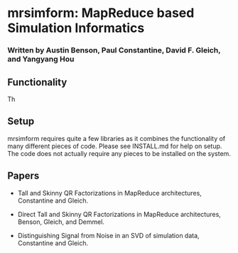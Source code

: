 mrsimform: MapReduce based Simulation Informatics
=========

### Written by Austin Benson, Paul Constantine, David F. Gleich, and Yangyang Hou

Functionality
-------------

Th

Setup
---------------

mrsimform requires quite a few libraries as it combines the
functionality of many different pieces of code.  Please see
INSTALL.md for help on setup.  The code does not actually 
require any pieces to be installed on the system.


Papers
------

* Tall and Skinny QR Factorizations in MapReduce architectures,
Constantine and Gleich.

* Direct Tall and Skinny QR Factorizations in MapReduce architectures,
Benson, Gleich, and Demmel.

* Distinguishing Signal from Noise in an SVD of simulation data,
Constantine and Gleich.


